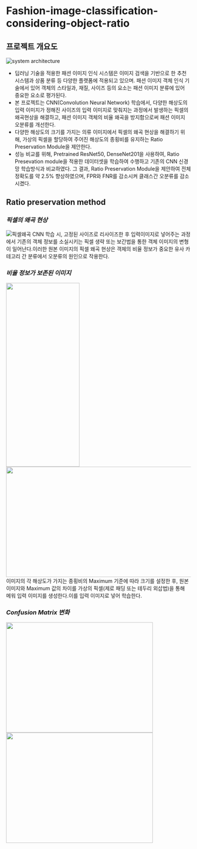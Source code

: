 # Fashion-image-classification-considering-object-ratio

## 프로젝트 개요도
![system architecture](https://user-images.githubusercontent.com/65028694/147312559-f4a08946-901c-4b15-b775-0e6cfe6297e5.jpg)
- 딥러닝 기술을 적용한 패션 이미지 인식 시스템은 이미지 검색을 기반으로 한 추천시스템과 상품 분류 등 다양한 플랫폼에 적용되고 있으며. 패션 이미지 객체 인식 기술에서 있어 객체의 스타일과, 재질, 사이즈 등의 요소는 패션 이미지 분류에 있어 중요한 요소로 평가된다. 
- 본 프로젝트는 CNN(Convolution Neural Network) 학습에서, 다양한 해상도의 입력 이미지가 정해진 사이즈의 입력 이미지로 맞춰지는 과정에서 발생하는 픽셀의 왜곡현상을 해결하고, 패션 이미지 객체의 비율 왜곡을 방지함으로써 패션 이미지 오분류를 개선한다.
- 다양한 해상도의 크기를 가지는 의류 이미지에서 픽셀의 왜곡 현상을 해결하기 위해, 가상의 픽셀을 할당하여 주어진 해상도의 종횡비를 유지하는 Ratio Preservation Module을 제안한다.
- 성능 비교를 위해, Pretrained ResNet50, DenseNet201을 사용하여, Ratio Presevation module을 적용한 데이터셋을 학습하여 수행하고 기존의 CNN 신경망 학습방식과 비교하였다. 그 결과, Ratio Preservation Module을 제안하여 전체 정확도를 약 2.5% 향상하였으며, FPR와 FNR를 감소시켜 클래스간 오분류를 감소시켰다.

## Ratio preservation method
### *픽셀의 왜곡 현상*
![픽셀왜곡](https://user-images.githubusercontent.com/65028694/148916432-a53cbb66-fa7f-495d-9108-19e51fb62edb.png)
CNN 학습 시, 고정된 사이즈로 리사이즈한 후 입력이미지로 넣어주는 과정에서 기존의 객체 정보를 소실시키는 픽셀 생략 또는 보간법을 통한 객체 이미지의 변형이 일어난다.이러한 원본 이미지의 픽셀 왜곡 현상은 객체의 비율 정보가 중요한 유사 카테고리 간 분류에서 오분류의 원인으로 작용한다.

### *비율 정보가 보존된 이미지*
<img src="https://user-images.githubusercontent.com/65028694/150391197-019456b0-d273-44a9-91fb-3c9b196e53a1.png" width="200" height="500"><img src="https://user-images.githubusercontent.com/65028694/147313306-b318e8fe-66c1-48cf-979c-405bc9bc0c6d.png" width="600" height="300">
이미지의 각 해상도가 가지는 종횡비의 Maximum 기준에 따라 크기를 설정한 후, 원본 이미지와 Maximum 값의 차이를 가상의 픽셀(제로 패딩 또는 테두리 외삽법)을 통해 메워 입력 이미지를 생성한다.이를 입력 이미지로 넣어 학습한다.

### *Confusion Matrix 변화*
<img src="https://user-images.githubusercontent.com/65028694/150389134-9df47023-78d8-4fe0-ba32-ff8c65da4bf3.png" width="400" height="300"><img src="https://user-images.githubusercontent.com/65028694/150389142-c7f8af3f-555c-4ffe-8456-b7b35a02133d.png" width="400" height="300">
